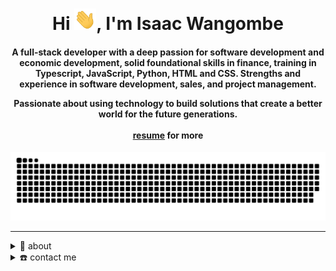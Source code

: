 <div align="center">
<h1 align="center">Hi <img width="35" src="https://github.com/1999AZZAR/1999AZZAR/blob/main/resources/img/waving.gif">, I'm Isaac Wangombe</h1>
<h4 align="center">A full-stack developer with a deep passion for software development and economic development, solid foundational skills in finance, training in Typescript, JavaScript, Python, HTML and CSS. Strengths and experience in software development, sales, and project management.

Passionate about using technology to build solutions that create a better world for the future generations. <br><br><a href="https://drive.google.com/file/d/19ds8dHDy86_kRA16HXh7j-pmxvhhG-LE/view" target="_blank">resume</a> for more</h4>

</div>

<div align="center">
  <a href="https://1999azzar.github.io/1999AZZAR/">
  <img  src="https://github.com/1999AZZAR/1999AZZAR/blob/main/resources/img/grid-snake.svg"
       alt="snake" /></a>
</div>

---

<details>
  <summary>🧮 about</summary>
<div>
<samp>
<h2 align="center">About Me</h2>
  <ul>
<li>:muscle: <b>Core Languages</b>: Python, Javascript, Typescript.</li>
<li>:mechanical_arm: <b>Main Frameworks</b>: Django, Angular & React.</li>
<li>:round_pushpin: <b>Check out my portfolio</b>: <a href="https://isaacwangombe.github.io/isaac-wangombe-portfolio/">Problem-Solving</a>, ⭐️ rate the projects and leave comments if you like them 🤩.</li>
<li>🤔 <b>I’m currently open for</b>: A new job opportunity, <a href="https://drive.google.com/file/d/19ds8dHDy86_kRA16HXh7j-pmxvhhG-LE/view">LINK TO MY RESUME</a>.</li>
<li>📫 <b>How to reach me</b>: Catch and follow me from the below links :point_down:, in addition to follow me here.</li>
<li>😄 <b>Fun fact</b>: Codeing(💻), Traveling(🌍), and Photography(📷).</li>
        </ul>
 </samp>
</div>
</details>

<details>
  <summary>☎️ contact me</summary>
<div>
  <samp>
    <h2 align="center">you can reach me by:</h2>
    <p align="center">
      <br/>
      <a href="https://www.linkedin.com/in/isaacwangombe/" target="blank"><img align="center"
         src="https://img.shields.io/badge/linkedin-%231DA1F2.svg?style=for-the-badge&logo=linkedin&logoColor=white"
         alt="azzar" height="30"/></a>
      <a href="mailto:isaacwangombe5.@gmail.com" target="blank"><img align="center"
         src="https://img.shields.io/badge/gmail-EA4335.svg?style=for-the-badge&logo=gmail&logoColor=white"
         alt="azzar" height="30"/></a>
    </p>
  <p align="center">
      <a href="https://instagram.com/azzar_budiyanto" target="blank"><img align="center"
         src="https://img.shields.io/badge/instagram-%23E4405F.svg?style=for-the-badge&logo=Instagram&logoColor=white"
         alt="azzar" height="30"/></a>
      <a href="https://wa.me/+245706551542" target="blank"><img align="center"
         src="https://img.shields.io/badge/whatsapp-4B7F1.svg?style=for-the-badge&logo=whatsapp&logoColor=white"
         alt="azzar" height="30"/></a>
      <br>
    </p>
  </samp>
</div>
</details>
